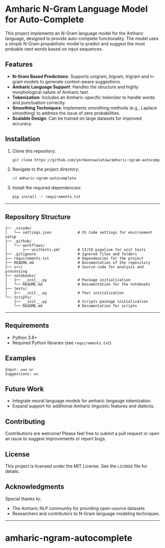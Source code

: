 # Amharic N-Gram Language Model for Auto-Complete

This project implements an N-Gram language model for the Amharic language, designed to provide auto-complete functionality. The model uses a simple N-Gram propabilistic model to predict and suggest the most probable next words based on input sequences.

## Features

- **N-Gram Based Predictions**: Supports unigram, bigram, trigram and n-gram models to generate context-aware suggestions.
- **Amharic Language Support**: Handles the structure and highly morphological nature of Amharic text.
- **Tokenization**: Includes an Amharic-specific tokenizer to handle words and punctuation correctly.
- **Smoothing Techniques**: Implements smoothing methods (e.g., Laplace smoothing) to address the issue of zero probabilities.
- **Scalable Design**: Can be trained on large datasets for improved accuracy.

## Installation

1. Clone this repository:
   ```bash
   git clone https://github.com/yordanoswuletaw/amharic-ngram-autocomplete.git
   ```
2. Navigate to the project directory:
   ```bash
   cd amharic-ngram-autocomplete
   ```
3. Install the required dependencies:
   ```bash
   pip install -r requirements.txt
   ```

---

## Repository Structure

```plaintext
├── .vscode/
│   └── settings.json            # VS Code settings for environment setup
├── .github/
│   └── workflows/
│       ├── unittests.yml        # CI/CD pipeline for unit tests
├── .gitignore                   # Ignored files and folders
├── requirements.txt             # Dependencies for the project
├── README.md                    # Documentation of the repository
├── src/                         # Source code for analysis and processing
├── notebooks/
│   ├── __init__.py              # Package initialization
│   └── README.md                # Documentation for the notebooks
├── tests/
│   ├── __init__.py              # Test initialization
└── scripts/
    ├── __init__.py              # Scripts package initialization
    └── README.md                # Documentation for scripts
```

---

## Requirements

- Python 3.8+
- Required Python libraries (see `requirements.txt`)

## Examples

```text
Input: አበበ በሶ
Suggestions: በላ
```

## Future Work

- Integrate neural language models for amharic langauge tokenization.
- Expand support for additional Amharic linguistic features and dialects.

## Contributing

Contributions are welcome! Please feel free to submit a pull request or open an issue to suggest improvements or report bugs.

## License

This project is licensed under the MIT License. See the `LICENSE` file for details.

## Acknowledgments

Special thanks to:
- The Amharic NLP community for providing open-source datasets.
- Researchers and contributors to N-Gram language modeling techniques.

---
# amharic-ngram-autocomplete
